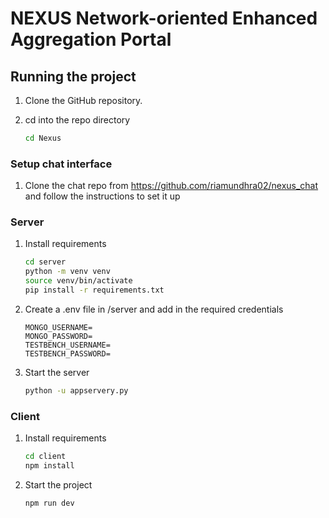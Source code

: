# NEXUS **N**etwork-oriented **E**nhanced **A**ggregation **P**ortal

## Running the project

1. Clone the GitHub repository.

1. cd into the repo directory

    ```bash
    cd Nexus
    ```

### Setup chat interface

1. Clone the chat repo from https://github.com/riamundhra02/nexus_chat and follow the instructions to set it up

### Server

1. Install requirements

    ```bash
    cd server
    python -m venv venv
    source venv/bin/activate
    pip install -r requirements.txt
    ```
1. Create a .env file in /server and add in the required credentials

    ```
    MONGO_USERNAME=
    MONGO_PASSWORD=  
    TESTBENCH_USERNAME=
    TESTBENCH_PASSWORD=
    ```

1. Start the server

    ```bash
    python -u appservery.py
    ```
### Client

1. Install requirements

    ```bash
    cd client
    npm install
    ```

1. Start the project

    ```bash
    npm run dev
    ```

